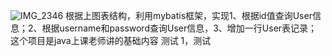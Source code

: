 ![IMG_2346](https://github.com/user-attachments/assets/65344607-5520-4b1d-93b4-00283073b4e4)
根据上图表结构，利用mybatis框架，实现1、根据id值查询User信息；2、根据username和password查询User信息，3、增加一行User表记录；
这个项目是java上课老师讲的基础内容
测试
1，测试
